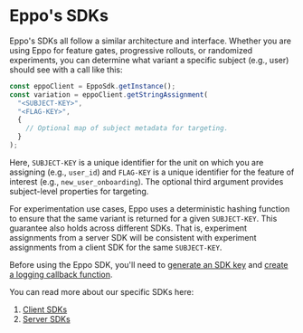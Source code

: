 # Eppo's SDKs



Eppo's SDKs all follow a similar architecture and interface. Whether you are using Eppo for feature gates, progressive rollouts, or randomized experiments, you can determine what variant a specific subject (e.g., user) should see with a call like this:


```javascript
const eppoClient = EppoSdk.getInstance();
const variation = eppoClient.getStringAssignment(
  "<SUBJECT-KEY>",
  "<FLAG-KEY>",
  {
    // Optional map of subject metadata for targeting.
  }
);
```

Here, `SUBJECT-KEY` is a unique identifier for the unit on which you are assigning (e.g., `user_id`) and `FLAG-KEY` is a unique identifier for the feature of interest (e.g., `new_user_onboarding`). The optional third argument provides subject-level properties for targeting.

For experimentation use cases, Eppo uses a deterministic hashing function to ensure that the same variant is returned for a given `SUBJECT-KEY`. This guarantee also holds across different SDKs. That is, experiment assignments from a server SDK will be consistent with experiment assignments from a client SDK for the same `SUBJECT-KEY`.

Before using the Eppo SDK, you'll need to [generate an SDK key](/sdks/api-keys) and [create a logging callback function](/sdks/event-logging).

You can read more about our specific SDKs here:
1. [Client SDKs](/sdks/client-sdks)
2. [Server SDKs](/sdks/server-sdks)
